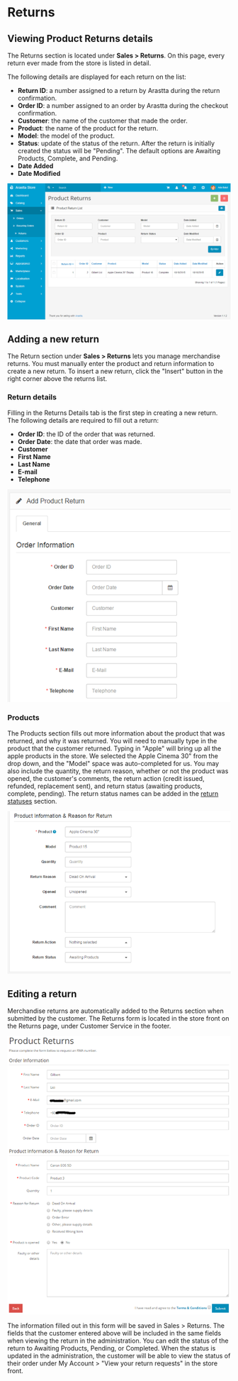 Returns
=======

Viewing Product Returns details
---------------------

The Returns section is located under **Sales > Returns**. On this page, every return ever made from the store is listed in detail.

The following details are displayed for each return on the list:

- **Return ID**: a number assigned to a return by Arastta during the return confirmation.
- **Order ID**: a number assigned to an order by Arastta during the checkout confirmation.
- **Customer**: the name of the customer that made the order.
- **Product**: the name of the product for the return.
- **Model**: the model of the product.
- **Status**: update of the status of the return. After the return is initially created the status will be "Pending". The default options are Awaiting Products, Complete, and Pending.
- **Date Added**
- **Date Modified**

![product returns](_images/returns.png)

Adding a new return
-------------------

The Return section under **Sales > Returns** lets you manage merchandise returns. You must manually enter the product and return information to create a new return. To insert a new return, click the "Insert" button in the right corner above the returns list.

### Return details

Filling in the Returns Details tab is the first step in creating a new return. The following details are required to fill out a return:

- **Order ID**: the ID of the order that was returned.
- **Order Date**: the date that order was made.
- **Customer**
- **First Name**
- **Last Name**
- **E-mail**
- **Telephone**

![orders return details](_images/returns-1.png)

### Products

The Products section fills out more information about the product that was returned, and why it was returned. You will need to manually type in the product that the customer returned. Typing in "Apple" will bring up all the apple products in the store. We selected the Apple Cinema 30" from the drop down, and the "Model" space was auto-completed for us. You may also include the quantity, the return reason, whether or not the product was opened, the customer's comments, the return action (credit issued, refunded, replacement sent), and return status (awaiting products, complete, pending). The return status names can be added in the [return statuses](docs/user-manual/localisation/returns) section.

![orders return products](_images/returns-2.png)

Editing a return
----------------

Merchandise returns are automatically added to the Returns section when submitted by the customer. The Returns form is located in the store front on the Returns page, under Customer Service in the footer.

![product returns](_images/returns-3.png)

The information filled out in this form will be saved in Sales > Returns. The fields that the customer entered above will be included in the same fields when viewing the return in the administration. You can edit the status of the return to Awaiting Products, Pending, or Completed. When the status is updated in the administration, the customer will be able to view the status of their order under My Account > "View your return requests" in the store front.
